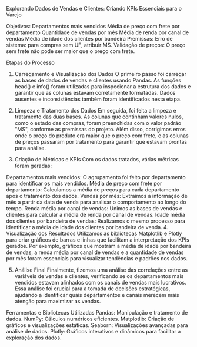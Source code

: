 Explorando Dados de Vendas e Clientes: Criando KPIs Essenciais para o Varejo 

Objetivos:
Departamentos mais vendidos
Média de preço com frete por departamento
Quantidade de vendas por mês
Média de renda por canal de vendas
Média de idade dos clientes por bandeira
Premissas:
Erro de sistema: para compras sem UF, atribuir MS.
Validação de preços: O preço sem frete não pode ser maior que o preço com frete.

Etapas do Processo
1. Carregamento e Visualização dos Dados
O primeiro passo foi carregar as bases de dados de vendas e clientes usando Pandas. As funções head() e info() foram utilizadas para inspecionar a estrutura dos dados e garantir que as colunas estavam corretamente formatadas. Dados ausentes e inconsistências também foram identificados nesta etapa.

2. Limpeza e Tratamento dos Dados
Em seguida, foi feita a limpeza e tratamento das duas bases. As colunas que continham valores nulos, como o estado das compras, foram preenchidas com o valor padrão "MS", conforme as premissas do projeto. Além disso, corrigimos erros onde o preço do produto era maior que o preço com frete, e as colunas de preços passaram por tratamento para garantir que estavam prontas para análise.

3. Criação de Métricas e KPIs
Com os dados tratados, várias métricas foram geradas:

Departamentos mais vendidos: O agrupamento foi feito por departamento para identificar os mais vendidos.
Média de preço com frete por departamento: Calculamos a média de preços para cada departamento após o tratamento dos dados.
Vendas por mês: Extraímos a informação de mês a partir da data de venda para analisar o comportamento ao longo do tempo.
Renda média por canal de vendas: Unimos as bases de vendas e clientes para calcular a média de renda por canal de vendas.
Idade média dos clientes por bandeira de vendas: Realizamos o mesmo processo para identificar a média de idade dos clientes por bandeira de venda.
4. Visualização dos Resultados
Utilizamos as bibliotecas Matplotlib e Plotly para criar gráficos de barras e linhas que facilitam a interpretação dos KPIs gerados. Por exemplo, gráficos que mostram a média de idade por bandeira de vendas, a renda média por canal de vendas e a quantidade de vendas por mês foram essenciais para visualizar tendências e padrões nos dados.

5. Análise Final
Finalmente, fizemos uma análise das correlações entre as variáveis de vendas e clientes, verificando se os departamentos mais vendidos estavam alinhados com os canais de vendas mais lucrativos. Essa análise foi crucial para a tomada de decisões estratégicas, ajudando a identificar quais departamentos e canais merecem mais atenção para maximizar as vendas.

Ferramentas e Bibliotecas Utilizadas
Pandas: Manipulação e tratamento de dados.
NumPy: Cálculos numéricos eficientes.
Matplotlib: Criação de gráficos e visualizações estáticas.
Seaborn: Visualizações avançadas para análise de dados.
Plotly: Gráficos interativos e dinâmicos para facilitar a exploração dos dados.
